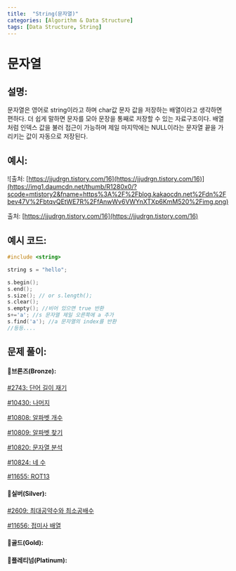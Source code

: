 ```yaml
---
title:  "String(문자열)"
categories: [Algorithm & Data Structure]
tags: [Data Structure, String]
---
```

# 문자열

## 설명:

문자열은 영어로 string이라고 하며 char값 문자 값을 저장하는 배열이라고 생각하면 편하다. 더 쉽게 말하면 문자를 모아 문장을 통째로 저장할 수 있는 자료구조이다. 배열처럼 인덱스 값을 불러 접근이 가능하며 제일 마지막에는 NULL이라는 문자열 끝을 가리키는 값이 자동으로 저장된다.

## 예시:

![출처: [https://jjudrgn.tistory.com/16](https://jjudrgn.tistory.com/16)](https://img1.daumcdn.net/thumb/R1280x0/?scode=mtistory2&fname=https%3A%2F%2Fblog.kakaocdn.net%2Fdn%2Fbev47V%2FbtqvQEtWE7R%2FfAnwWv6VWYnXTXp6KmM520%2Fimg.png)

출처: [https://jjudrgn.tistory.com/16](https://jjudrgn.tistory.com/16)

## 예시 코드:

```cpp
#include <string>

string s = "hello";

s.begin();
s.end();
s.size(); // or s.length();
s.clear();
s.empty(); //비어 있으면 true 반환
s+='a'; //s 문자열 제일 오른쪽에 a 추가
s.find('a'); //a 문자열의 index를 반환
//등등....
```

## 문제 풀이:

#### 🥉브론즈(Bronze):

[#2743: 단어 길이 재기](%E1%84%86%E1%85%AE%E1%86%AB%E1%84%8C%E1%85%A1%E1%84%8B%E1%85%A7%E1%86%AF%20ef3270df6631430190cb3c6beb42f57f/#2743%20%E1%84%83%E1%85%A1%E1%86%AB%E1%84%8B%E1%85%A5%20%E1%84%80%E1%85%B5%E1%86%AF%E1%84%8B%E1%85%B5%20%E1%84%8C%E1%85%A2%E1%84%80%E1%85%B5%20b5d44a7aec0848c8b3ec0b2d895767e8.md)

[#10430: 나머지](%E1%84%86%E1%85%AE%E1%86%AB%E1%84%8C%E1%85%A1%E1%84%8B%E1%85%A7%E1%86%AF%20ef3270df6631430190cb3c6beb42f57f/#10430%20%E1%84%82%E1%85%A1%E1%84%86%E1%85%A5%E1%84%8C%E1%85%B5%2059501a274f5d46818c137cfef7a03f1b.md)

[#10808: 알파벳 개수](%E1%84%86%E1%85%AE%E1%86%AB%E1%84%8C%E1%85%A1%E1%84%8B%E1%85%A7%E1%86%AF%20ef3270df6631430190cb3c6beb42f57f/#10808%20%E1%84%8B%E1%85%A1%E1%86%AF%E1%84%91%E1%85%A1%E1%84%87%E1%85%A6%E1%86%BA%20%E1%84%80%E1%85%A2%E1%84%89%E1%85%AE%200e1fc5f8b3ad47ec9525b7e527ac97a1.md)

[#10809: 알파벳 찾기](%E1%84%86%E1%85%AE%E1%86%AB%E1%84%8C%E1%85%A1%E1%84%8B%E1%85%A7%E1%86%AF%20ef3270df6631430190cb3c6beb42f57f/#10809%20%E1%84%8B%E1%85%A1%E1%86%AF%E1%84%91%E1%85%A1%E1%84%87%E1%85%A6%E1%86%BA%20%E1%84%8E%E1%85%A1%E1%86%BD%E1%84%80%E1%85%B5%2077c00f16f66449a5ac29993c6b1b90a8.md)

[#10820: 문자열 분석](%E1%84%86%E1%85%AE%E1%86%AB%E1%84%8C%E1%85%A1%E1%84%8B%E1%85%A7%E1%86%AF%20ef3270df6631430190cb3c6beb42f57f/#10820%20%E1%84%86%E1%85%AE%E1%86%AB%E1%84%8C%E1%85%A1%E1%84%8B%E1%85%A7%E1%86%AF%20%E1%84%87%E1%85%AE%E1%86%AB%E1%84%89%E1%85%A5%E1%86%A8%20a6bcfd37a4c64a839e9794ca87f20ad6.md)

[#10824: 네 수](%E1%84%86%E1%85%AE%E1%86%AB%E1%84%8C%E1%85%A1%E1%84%8B%E1%85%A7%E1%86%AF%20ef3270df6631430190cb3c6beb42f57f/#10824%20%E1%84%82%E1%85%A6%20%E1%84%89%E1%85%AE%2069e8b414ea044b019387a491269cb308.md)

[#11655: ROT13](%E1%84%86%E1%85%AE%E1%86%AB%E1%84%8C%E1%85%A1%E1%84%8B%E1%85%A7%E1%86%AF%20ef3270df6631430190cb3c6beb42f57f/#11655%20ROT13%20832f6a49f7f841ef96ce9c324ea6c9a9.md)

#### 🥈실버(Silver):

[#2609: 최대공약수와 최소공배수](%E1%84%86%E1%85%AE%E1%86%AB%E1%84%8C%E1%85%A1%E1%84%8B%E1%85%A7%E1%86%AF%20ef3270df6631430190cb3c6beb42f57f/#2609%20%E1%84%8E%E1%85%AC%E1%84%83%E1%85%A2%E1%84%80%E1%85%A9%E1%86%BC%E1%84%8B%E1%85%A3%E1%86%A8%E1%84%89%E1%85%AE%E1%84%8B%E1%85%AA%20%E1%84%8E%E1%85%AC%E1%84%89%E1%85%A9%E1%84%80%E1%85%A9%E1%86%BC%E1%84%87%E1%85%A2%E1%84%89%E1%85%AE%200e5882b9ca534d0db24e4a8eef3521fe.md)

[#11656: 접미사 배열](%E1%84%86%E1%85%AE%E1%86%AB%E1%84%8C%E1%85%A1%E1%84%8B%E1%85%A7%E1%86%AF%20ef3270df6631430190cb3c6beb42f57f/#11656%20%E1%84%8C%E1%85%A5%E1%86%B8%E1%84%86%E1%85%B5%E1%84%89%E1%85%A1%20%E1%84%87%E1%85%A2%E1%84%8B%E1%85%A7%E1%86%AF%20e0a69803a08b4663bb83cbc810e92976.md)

#### 🥇골드(Gold):

#### 👑플레티넘(Platinum):
